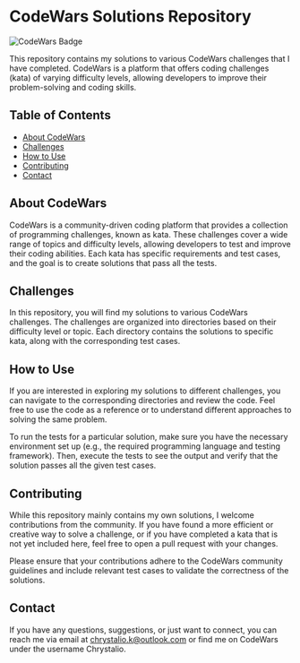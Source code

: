 # CodeWars Solutions Repository

![CodeWars Badge](https://www.codewars.com/users/chrystalio/badges/small)

This repository contains my solutions to various CodeWars challenges that I have completed. CodeWars is a platform that offers coding challenges (kata) of varying difficulty levels, allowing developers to improve their problem-solving and coding skills.

## Table of Contents

- [About CodeWars](#about-codewars)
- [Challenges](#challenges)
- [How to Use](#how-to-use)
- [Contributing](#contributing)
- [Contact](#contact)

## About CodeWars

CodeWars is a community-driven coding platform that provides a collection of programming challenges, known as kata. These challenges cover a wide range of topics and difficulty levels, allowing developers to test and improve their coding abilities. Each kata has specific requirements and test cases, and the goal is to create solutions that pass all the tests.

## Challenges

In this repository, you will find my solutions to various CodeWars challenges. The challenges are organized into directories based on their difficulty level or topic. Each directory contains the solutions to specific kata, along with the corresponding test cases.

## How to Use

If you are interested in exploring my solutions to different challenges, you can navigate to the corresponding directories and review the code. Feel free to use the code as a reference or to understand different approaches to solving the same problem.

To run the tests for a particular solution, make sure you have the necessary environment set up (e.g., the required programming language and testing framework). Then, execute the tests to see the output and verify that the solution passes all the given test cases.

## Contributing

While this repository mainly contains my own solutions, I welcome contributions from the community. If you have found a more efficient or creative way to solve a challenge, or if you have completed a kata that is not yet included here, feel free to open a pull request with your changes.

Please ensure that your contributions adhere to the CodeWars community guidelines and include relevant test cases to validate the correctness of the solutions.

## Contact

If you have any questions, suggestions, or just want to connect, you can reach me via email at chrystalio.k@outlook.com or find me on CodeWars under the username Chrystalio.
